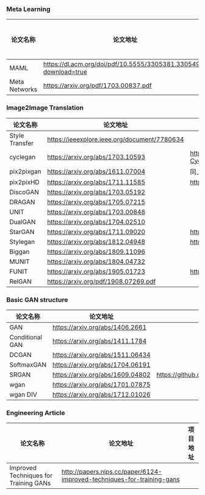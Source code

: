 ### Meta Learning 
|论文名称|论文地址|项目地址|
|-----|-----|-----|
|MAML|https://dl.acm.org/doi/pdf/10.5555/3305381.3305498?download=true||
|Meta Networks|https://arxiv.org/pdf/1703.00837.pdf||
### Image2Image Translation
| 论文名称|论文地址|项目地址|
|-----|-----|-----|
|Style Transfer |https://ieeexplore.ieee.org/document/7780634 ||
|cyclegan | https://arxiv.org/abs/1703.10593  |https://github.com/junyanz/pytorch-CycleGAN-and-pix2pix|
|pix2pixgan |https://arxiv.org/abs/1611.07004 |同上|
|pix2pixHD|https://arxiv.org/abs/1711.11585|https://github.com/NVIDIA/pix2pixHD|
|DiscoGAN |https://arxiv.org/abs/1703.05192  ||
|DRAGAN |https://arxiv.org/abs/1705.07215  ||
|UNIT  |https://arxiv.org/abs/1703.00848  ||
|DualGAN |https://arxiv.org/abs/1704.02510   ||
|StarGAN|https://arxiv.org/abs/1711.09020|https://github.com/yunjey/stargan||
|Stylegan |https://arxiv.org/abs/1812.04948  |https://github.com/NVlabs/stylegan||
|Biggan |https://arxiv.org/abs/1809.11096  ||
|MUNIT |https://arxiv.org/abs/1804.04732 ||
|FUNIT|  https://arxiv.org/abs/1905.01723  |https://github.com/NVlabs/FUNIT|
|RelGAN|https://arxiv.org/pdf/1908.07269.pdf||

### Basic GAN structure
|论文名称|论文地址|项目地址|
|-----|-----|-----|
|GAN |https://arxiv.org/abs/1406.2661 ||
|Conditional GAN  |https://arxiv.org/abs/1411.1784||
|DCGAN |https://arxiv.org/abs/1511.06434|| 
|SoftmaxGAN|https://arxiv.org/abs/1704.06191||
|SRGAN|https://arxiv.org/abs/1609.04802|https://github.com/leftthomas/SRGAN|
|wgan|https://arxiv.org/abs/1701.07875||
|wgan DIV| https://arxiv.org/abs/1712.01026||
### Engineering Article
| 论文名称|论文地址|项目地址|
|-----|-----|-----|
|Improved Techniques for Training GANs| http://papers.nips.cc/paper/6124-improved-techniques-for-training-gans ||
